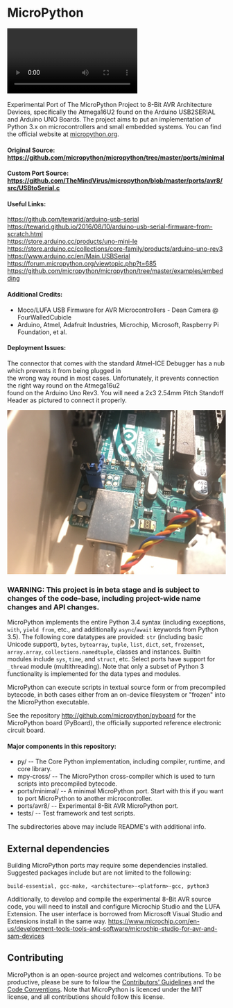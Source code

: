 # MicroPython

<!--<video src="https://www.youtube.com/watch?v=07vG-_CcDG0" alt="CircuitPython"></video>-->
<video><source src="https://www.youtube.com/watch?v=07vG-_CcDG0"></source></video>

Experimental Port of The MicroPython Project to 8-Bit AVR Architecture Devices, 
specifically the Atmega16U2 found on the Arduino USB2SERIAL and Arduino UNO Boards.
The project aims to put an implementation of Python 3.x on microcontrollers and small embedded systems.
You can find the official website at [micropython.org](http://www.micropython.org).

#### Original Source: https://github.com/micropython/micropython/tree/master/ports/minimal
#### Custom Port Source: https://github.com/TheMindVirus/micropython/blob/master/ports/avr8/src/USBtoSerial.c

#### Useful Links:
https://github.com/tewarid/arduino-usb-serial \
https://tewarid.github.io/2016/08/10/arduino-usb-serial-firmware-from-scratch.html \
https://store.arduino.cc/products/uno-mini-le \
https://store.arduino.cc/collections/core-family/products/arduino-uno-rev3 \
https://www.arduino.cc/en/Main.USBSerial \
https://forum.micropython.org/viewtopic.php?t=685 \
https://github.com/micropython/micropython/tree/master/examples/embedding

#### Additional Credits:
 * Moco/LUFA USB Firmware for AVR Microcontrollers - Dean Camera @ FourWalledCubicle
 * Arduino, Atmel, Adafruit Industries, Microchip, Microsoft, Raspberry Pi Foundation, et al.

#### Deployment Issues:

The connector that comes with the standard Atmel-ICE Debugger has a nub which prevents it from being plugged in \
the wrong way round in most cases. Unfortunately, it prevents connection the right way round on the Atmega16u2 \
found on the Arduino Uno Rev3. You will need a 2x3 2.54mm Pitch Standoff Header as pictured to connect it properly.

![img](/IMG_5594.jpg)

### WARNING: This project is in beta stage and is subject to changes of the code-base, including project-wide name changes and API changes.

MicroPython implements the entire Python 3.4 syntax (including exceptions,
`with`, `yield from`, etc., and additionally `async`/`await` keywords from
Python 3.5). The following core datatypes are provided: `str` (including
basic Unicode support), `bytes`, `bytearray`, `tuple`, `list`, `dict`, `set`,
`frozenset`, `array.array`, `collections.namedtuple`, classes and instances.
Builtin modules include `sys`, `time`, and `struct`, etc. Select ports have
support for `_thread` module (multithreading). Note that only a subset of
Python 3 functionality is implemented for the data types and modules.

MicroPython can execute scripts in textual source form or from precompiled
bytecode, in both cases either from an on-device filesystem or "frozen" into
the MicroPython executable.

See the repository http://github.com/micropython/pyboard for the MicroPython
board (PyBoard), the officially supported reference electronic circuit board.

#### Major components in this repository:
- py/ -- The Core Python implementation, including compiler, runtime, and
  core library.
- mpy-cross/ -- The MicroPython cross-compiler which is used to turn scripts
  into precompiled bytecode.
- ports/minimal/ -- A minimal MicroPython port. Start with this if you want
  to port MicroPython to another microcontroller.
- ports/avr8/ -- Experimental 8-Bit AVR MicroPython port.
- tests/ -- Test framework and test scripts.

The subdirectories above may include README's with additional info.

External dependencies
---------------------

Building MicroPython ports may require some dependencies installed.
Suggested packages include but are not limited to the following:
```
build-essential, gcc-make, <architecture>-<platform>-gcc, python3
```

Additionally, to develop and compile the experimental 8-Bit AVR source code,
you will need to install and configure Microchip Studio and the LUFA Extension.
The user interface is borrowed from Microsoft Visual Studio and Extensions install in the same way.
https://www.microchip.com/en-us/development-tools-tools-and-software/microchip-studio-for-avr-and-sam-devices

Contributing
------------

MicroPython is an open-source project and welcomes contributions.
To be productive, please be sure to follow the
[Contributors' Guidelines](https://github.com/micropython/micropython/wiki/ContributorGuidelines)
and the [Code Conventions](https://github.com/micropython/micropython/blob/master/CODECONVENTIONS.md).
Note that MicroPython is licenced under the MIT license, and all contributions
should follow this license.
